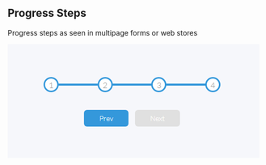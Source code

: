 ## Progress Steps

Progress steps as seen in multipage forms or web stores 

![Progress Steps](progress-steps.png)  

<!-- ## Project Specifications

- Create and style landing page
- Style side nav and modal
- Add functionality to make menu open/close on button click
- Add functionality to make modal open/close on button click -->
